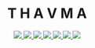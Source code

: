 <h1 align='center'>T  H  A  V  M  A</h1>
<p align='center'>
  <a aria-label='Release version' href='https://github.com/t1v1/thavma/releases'>
    <img src='https://img.shields.io/github/v/release/t1v1/thavma?style=flat-square&labelColor=000000'>
  </a>
  <a aria-label='Website status' href='https://thavma.io'>
    <img src='https://img.shields.io/website?down_color=lightgrey&down_message=down&up_color=brightgreen&up_message=up&url=https%3A%2F%2Fthavma.io&style=flat-square&labelColor=000000'>
  </a>
  <a aria-label='Build status' href='https://github.com/t1v1/thavma/actions'>
    <img src='https://img.shields.io/github/workflow/status/t1v1/thavma/Build?style=flat-square&labelColor=000000'>
  </a>
  <a aria-label='Maintainability' href='https://codeclimate.com/github/t1v1/thavma'>
    <img src='https://img.shields.io/codeclimate/maintainability/t1v1/thavma?style=flat-square&labelColor=000000'>
  </a>
  <a aria-label='Dependencies' href='https://depfu.com/repos/github/t1v1/thavma'>
    <img src='https://img.shields.io/depfu/dependencies/github/t1v1/thavma?style=flat-square&labelColor=000000'>
  </a>
  <a aria-label='Integration tests' href='https://dashboard.cypress.io/projects/936nmz/runs'>
    <img src='https://img.shields.io/endpoint?url=https://dashboard.cypress.io/badge/simple/936nmz&style=flat-square&labelColor=000000'>
  </a>
  <a aria-label='Coverage status' href='https://codecov.io/gh/t1v1/thavma'>
    <img src='https://img.shields.io/codecov/c/gh/t1v1/thavma?style=flat-square&labelColor=000000'>
  </a>
</p>
